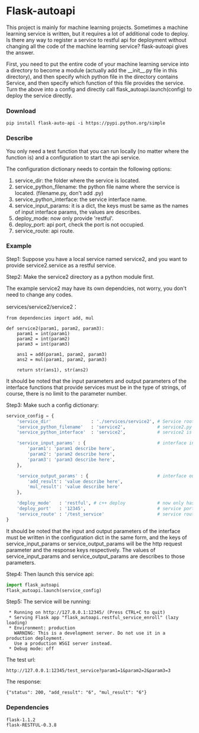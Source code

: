 # Flask-autoapi

This project is mainly for machine learning projects. Sometimes a machine learning service is written, but it requires a lot of additional code to deploy. Is there any way to register a service to restful api for deployment without changing all the code of the machine learning service? flask-autoapi gives the answer.

First, you need to put the entire code of your machine learning service into a directory to become a module (actually add the \_\_init\_\_.py file in this directory), and then specify which python file in the directory contains Service, and then specify which function of this file provides the service. Turn the above into a config and directly call flask_autoapi.launch(config) to deploy the service directly.


### Download

```
pip install flask-auto-api -i https://pypi.python.org/simple
```

### Describe

You only need a test function that you can run locally (no matter where the function is) and a configuration to start the api service.

The configuration dictionary needs to contain the following options:

1. service_dir: the folder where the service is located.
2. service_python_filename: the python file name where the service is located. (filename.py, don't add .py)
3. service_python_interface: the service interface name.
4. service_input_params: it is a dict, the keys must be same as the names of input interface params, the values are describes.
5. deploy_mode: now only provide 'restful'.
6. deploy_port: api port, check the port is not occupied.
7. service_route: api route.


### Example

Step1: Suppose you have a local service named service2, and you want to provide service2.service as a restful service.

Step2: Make the service2 directory as a python module first.

The example service2 may have its own dependcies, not worry, you don't need to change any codes.

services/service2/service2：

```
from dependencies import add, mul

def service2(param1, param2, param3):
    param1 = int(param1)
    param2 = int(param2)
    param3 = int(param3)

    ans1 = add(param1, param2, param3)
    ans2 = mul(param1, param2, param3)

    return str(ans1), str(ans2)
```

It should be noted that the input parameters and output parameters of the interface functions that provide services must be in the type of strings, of course, there is no limit to the parameter number.


Step3: Make such a config dictionary:

```python
service_config = {
    'service_dir'               : './services/service2', # Service root directory
    'service_python_filename'   : 'service2',            # service2.py
    'service_python_interface'  : 'service2',            # service2 is the interface function

    'service_input_params' : {                           # interface input params are defined here
        'param1': 'param1 describe here',
        'param2': 'param2 describe here',
        'param3': 'param3 describe here',
    },

    'service_output_params' : {                          # interface output params are defined here
        'add_result': 'value describe here',
        'mul_result': 'value describe here'
    },

    'deploy_mode'   : 'restful', # c++ deploy            # now only has restful deploy
    'deploy_port'   : '12345',                           # service port
    'service_route' : '/test_service'                    # service route
}
```

It should be noted that the input and output parameters of the interface must be written in the configuration dict in the same form, and the keys of service_input_params or service_output_params will be the http request parameter and the response keys respectively. The values of service_input_params and service_output_params are describes to those parameters.

Step4: Then launch this service api:

```python
import flask_autoapi
flask_autoapi.launch(service_config)
```

Step5: The service will be running:

```
 * Running on http://127.0.0.1:12345/ (Press CTRL+C to quit)
 * Serving Flask app "flask_autoapi.restful_service_enroll" (lazy loading)
 * Environment: production
   WARNING: This is a development server. Do not use it in a production deployment.
   Use a production WSGI server instead.
 * Debug mode: off
```

The test url:

```
http://127.0.0.1:12345/test_service?param1=1&param2=2&param3=3
```

The response:

```
{"status": 200, "add_result": "6", "mul_result": "6"}
```


### Dependencies

```
flask-1.1.2
flask-RESTFUL-0.3.8
```
